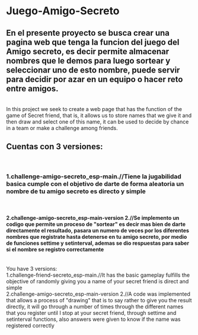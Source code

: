 # Juego-Amigo-Secreto
<h2>En el presente proyecto se busca crear una pagina web que tenga la funcion del juego del Amigo secreto, es decir permite almacenar nombres que le demos para luego sortear y seleccionar uno de esto nombre, puede servir para decidir por azar en un equipo o hacer reto entre amigos.</h2><br>
In this project we seek to create a web page that has the function of the game of Secret friend, that is, it allows us to store names that we give it and then draw and select one of this name, it can be used to decide by chance in a team or make a challenge among friends.
<h2>Cuentas con 3 versiones:</h2><br>
<h3>1.challenge-amigo-secreto_esp-main.//Tiene la jugabilidad basica cumple con el objetivo de darte de forma aleatoria un nombre de tu amigo secreto es directo y simple</h3><br>
<h4>2.challenge-amigo-secreto_esp-main-version 2.//Se implemento un codigo que permite un proceso de "sortear" es decir mas bien de darte directamente el resultado, pasara un numero de veces por los diferentes nombres que registrate hasta detenerse en tu amigo secreto, por medio de funciones settime y setinterval, ademas se dio respuestas para saber si el nombre se registro correctamente</h4><br>
You have 3 versions:<br>
1.challenge-friend-secreto_esp-main.//It has the basic gameplay fulfills the objective of randomly giving you a name of your secret friend is direct and simple<br>
2.challenge-amigo-secreto_esp-main-version 2.//A code was implemented that allows a process of "drawing" that is to say rather to give you the result directly, it will go through a number of times through the different names that you register until I stop at your secret friend, through settime and setinterval functions, also answers were given to know if the name was registered correctly
